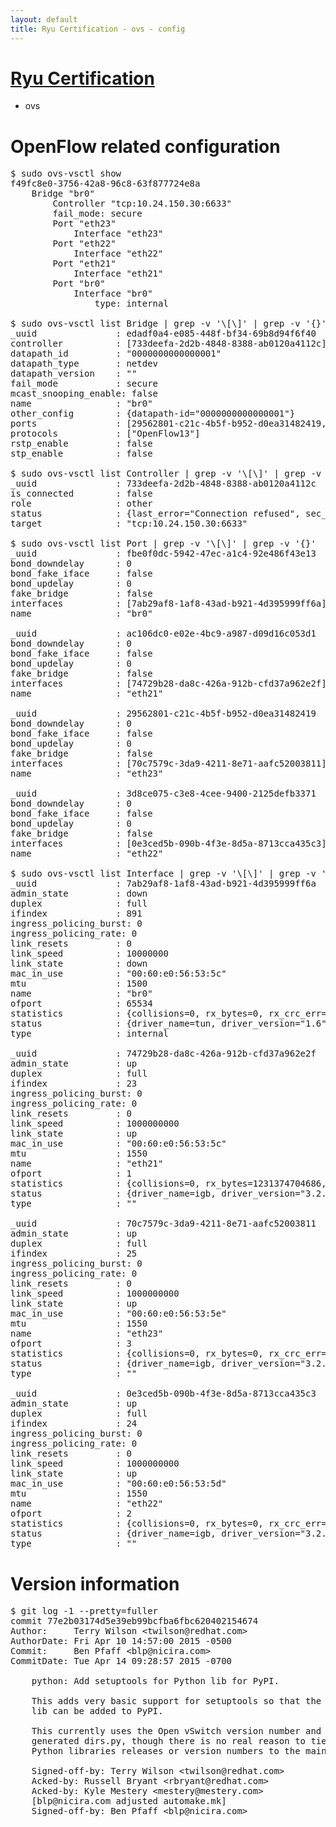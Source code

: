 ```yaml
---
layout: default
title: Ryu Certification - ovs - config
---
```

# [Ryu Certification](http://osrg.github.io/ryu/certification.html)
* ovs 

# OpenFlow related configuration
<pre>
$ sudo ovs-vsctl show
f49fc8e0-3756-42a8-96c8-63f877724e8a
    Bridge "br0"
        Controller "tcp:10.24.150.30:6633"
        fail_mode: secure
        Port "eth23"
            Interface "eth23"
        Port "eth22"
            Interface "eth22"
        Port "eth21"
            Interface "eth21"
        Port "br0"
            Interface "br0"
                type: internal

$ sudo ovs-vsctl list Bridge | grep -v '\[\]' | grep -v '{}'
_uuid               : edadf0a4-e085-448f-bf34-69b8d94f6f40
controller          : [733deefa-2d2b-4848-8388-ab0120a4112c]
datapath_id         : "0000000000000001"
datapath_type       : netdev
datapath_version    : "<built-in>"
fail_mode           : secure
mcast_snooping_enable: false
name                : "br0"
other_config        : {datapath-id="0000000000000001"}
ports               : [29562801-c21c-4b5f-b952-d0ea31482419, 3d8ce075-c3e8-4cee-9400-2125defb3371, ac106dc0-e02e-4bc9-a987-d09d16c053d1, fbe0f0dc-5942-47ec-a1c4-92e486f43e13]
protocols           : ["OpenFlow13"]
rstp_enable         : false
stp_enable          : false

$ sudo ovs-vsctl list Controller | grep -v '\[\]' | grep -v '{}'
_uuid               : 733deefa-2d2b-4848-8388-ab0120a4112c
is_connected        : false
role                : other
status              : {last_error="Connection refused", sec_since_connect="657", sec_since_disconnect="0", state=BACKOFF}
target              : "tcp:10.24.150.30:6633"

$ sudo ovs-vsctl list Port | grep -v '\[\]' | grep -v '{}'
_uuid               : fbe0f0dc-5942-47ec-a1c4-92e486f43e13
bond_downdelay      : 0
bond_fake_iface     : false
bond_updelay        : 0
fake_bridge         : false
interfaces          : [7ab29af8-1af8-43ad-b921-4d395999ff6a]
name                : "br0"

_uuid               : ac106dc0-e02e-4bc9-a987-d09d16c053d1
bond_downdelay      : 0
bond_fake_iface     : false
bond_updelay        : 0
fake_bridge         : false
interfaces          : [74729b28-da8c-426a-912b-cfd37a962e2f]
name                : "eth21"

_uuid               : 29562801-c21c-4b5f-b952-d0ea31482419
bond_downdelay      : 0
bond_fake_iface     : false
bond_updelay        : 0
fake_bridge         : false
interfaces          : [70c7579c-3da9-4211-8e71-aafc52003811]
name                : "eth23"

_uuid               : 3d8ce075-c3e8-4cee-9400-2125defb3371
bond_downdelay      : 0
bond_fake_iface     : false
bond_updelay        : 0
fake_bridge         : false
interfaces          : [0e3ced5b-090b-4f3e-8d5a-8713cca435c3]
name                : "eth22"

$ sudo ovs-vsctl list Interface | grep -v '\[\]' | grep -v '{}'
_uuid               : 7ab29af8-1af8-43ad-b921-4d395999ff6a
admin_state         : down
duplex              : full
ifindex             : 891
ingress_policing_burst: 0
ingress_policing_rate: 0
link_resets         : 0
link_speed          : 10000000
link_state          : down
mac_in_use          : "00:60:e0:56:53:5c"
mtu                 : 1500
name                : "br0"
ofport              : 65534
statistics          : {collisions=0, rx_bytes=0, rx_crc_err=0, rx_dropped=0, rx_errors=0, rx_frame_err=0, rx_over_err=0, rx_packets=0, tx_bytes=0, tx_dropped=0, tx_errors=0, tx_packets=0}
status              : {driver_name=tun, driver_version="1.6", firmware_version="N/A"}
type                : internal

_uuid               : 74729b28-da8c-426a-912b-cfd37a962e2f
admin_state         : up
duplex              : full
ifindex             : 23
ingress_policing_burst: 0
ingress_policing_rate: 0
link_resets         : 0
link_speed          : 1000000000
link_state          : up
mac_in_use          : "00:60:e0:56:53:5c"
mtu                 : 1550
name                : "eth21"
ofport              : 1
statistics          : {collisions=0, rx_bytes=1231374704686, rx_crc_err=0, rx_dropped=0, rx_errors=0, rx_frame_err=0, rx_over_err=0, rx_packets=821287494, tx_bytes=0, tx_dropped=0, tx_errors=0, tx_packets=0}
status              : {driver_name=igb, driver_version="3.2.10-k", firmware_version="2.10-9"}
type                : ""

_uuid               : 70c7579c-3da9-4211-8e71-aafc52003811
admin_state         : up
duplex              : full
ifindex             : 25
ingress_policing_burst: 0
ingress_policing_rate: 0
link_resets         : 0
link_speed          : 1000000000
link_state          : up
mac_in_use          : "00:60:e0:56:53:5e"
mtu                 : 1550
name                : "eth23"
ofport              : 3
statistics          : {collisions=0, rx_bytes=0, rx_crc_err=0, rx_dropped=0, rx_errors=0, rx_frame_err=0, rx_over_err=0, rx_packets=0, tx_bytes=40756725000, tx_dropped=0, tx_errors=0, tx_packets=27171150}
status              : {driver_name=igb, driver_version="3.2.10-k", firmware_version="2.10-9"}
type                : ""

_uuid               : 0e3ced5b-090b-4f3e-8d5a-8713cca435c3
admin_state         : up
duplex              : full
ifindex             : 24
ingress_policing_burst: 0
ingress_policing_rate: 0
link_resets         : 0
link_speed          : 1000000000
link_state          : up
mac_in_use          : "00:60:e0:56:53:5d"
mtu                 : 1550
name                : "eth22"
ofport              : 2
statistics          : {collisions=0, rx_bytes=0, rx_crc_err=0, rx_dropped=0, rx_errors=0, rx_frame_err=0, rx_over_err=0, rx_packets=0, tx_bytes=630048804744, tx_dropped=0, tx_errors=0, tx_packets=420195773}
status              : {driver_name=igb, driver_version="3.2.10-k", firmware_version="2.10-9"}
type                : ""
</pre>

# Version information
<pre>
$ git log -1 --pretty=fuller
commit 77e2b03174d5e39eb99bcfba6fbc620402154674
Author:     Terry Wilson &lt;twilson@redhat.com&gt;
AuthorDate: Fri Apr 10 14:57:00 2015 -0500
Commit:     Ben Pfaff &lt;blp@nicira.com&gt;
CommitDate: Tue Apr 14 09:28:57 2015 -0700

    python: Add setuptools for Python lib for PyPI.
    
    This adds very basic support for setuptools so that the OVS Python
    lib can be added to PyPI.
    
    This currently uses the Open vSwitch version number and the
    generated dirs.py, though there is no real reason to tie the
    Python libraries releases or version numbers to the main project's.
    
    Signed-off-by: Terry Wilson &lt;twilson@redhat.com&gt;
    Acked-by: Russell Bryant &lt;rbryant@redhat.com&gt;
    Acked-by: Kyle Mestery &lt;mestery@mestery.com&gt;
    [blp@nicira.com adjusted automake.mk]
    Signed-off-by: Ben Pfaff &lt;blp@nicira.com&gt;
</pre>
